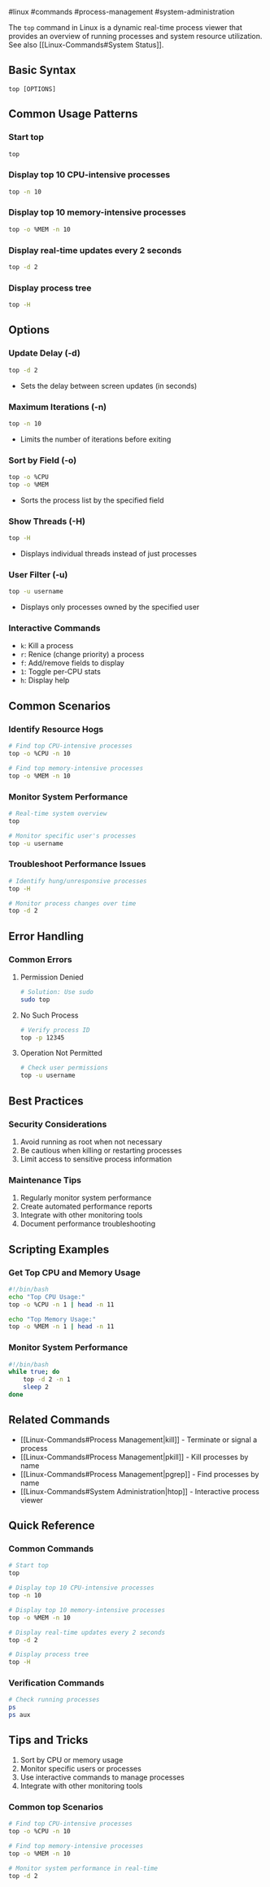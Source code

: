 #linux #commands #process-management #system-administration

The `top` command in Linux is a dynamic real-time process viewer that provides an overview of running processes and system resource utilization. See also [[Linux-Commands#System Status]].

## Basic Syntax
```
top [OPTIONS]
```

## Common Usage Patterns

### Start top
```bash
top
```

### Display top 10 CPU-intensive processes
```bash
top -n 10
```

### Display top 10 memory-intensive processes
```bash
top -o %MEM -n 10
```

### Display real-time updates every 2 seconds
```bash
top -d 2
```

### Display process tree
```bash
top -H
```

## Options

### Update Delay (-d)
```bash
top -d 2
```
- Sets the delay between screen updates (in seconds)

### Maximum Iterations (-n)
```bash
top -n 10
```
- Limits the number of iterations before exiting

### Sort by Field (-o)
```bash
top -o %CPU
top -o %MEM
```
- Sorts the process list by the specified field

### Show Threads (-H)
```bash
top -H
```
- Displays individual threads instead of just processes

### User Filter (-u)
```bash
top -u username
```
- Displays only processes owned by the specified user

### Interactive Commands
- `k`: Kill a process
- `r`: Renice (change priority) a process
- `f`: Add/remove fields to display
- `1`: Toggle per-CPU stats
- `h`: Display help

## Common Scenarios

### Identify Resource Hogs
```bash
# Find top CPU-intensive processes
top -o %CPU -n 10

# Find top memory-intensive processes 
top -o %MEM -n 10
```

### Monitor System Performance
```bash
# Real-time system overview
top

# Monitor specific user's processes
top -u username
```

### Troubleshoot Performance Issues
```bash
# Identify hung/unresponsive processes
top -H

# Monitor process changes over time
top -d 2
```

## Error Handling

### Common Errors
1. Permission Denied
   ```bash
   # Solution: Use sudo
   sudo top
   ```

2. No Such Process
   ```bash
   # Verify process ID
   top -p 12345
   ```

3. Operation Not Permitted
   ```bash
   # Check user permissions
   top -u username
   ```

## Best Practices

### Security Considerations
1. Avoid running as root when not necessary
2. Be cautious when killing or restarting processes
3. Limit access to sensitive process information

### Maintenance Tips
1. Regularly monitor system performance
2. Create automated performance reports
3. Integrate with other monitoring tools
4. Document performance troubleshooting

## Scripting Examples

### Get Top CPU and Memory Usage
```bash
#!/bin/bash
echo "Top CPU Usage:"
top -o %CPU -n 1 | head -n 11

echo "Top Memory Usage:"
top -o %MEM -n 1 | head -n 11
```

### Monitor System Performance
```bash
#!/bin/bash
while true; do
    top -d 2 -n 1
    sleep 2
done
```

## Related Commands
- [[Linux-Commands#Process Management|kill]] - Terminate or signal a process
- [[Linux-Commands#Process Management|pkill]] - Kill processes by name
- [[Linux-Commands#Process Management|pgrep]] - Find processes by name
- [[Linux-Commands#System Administration|htop]] - Interactive process viewer

## Quick Reference

### Common Commands
```bash
# Start top
top

# Display top 10 CPU-intensive processes
top -n 10

# Display top 10 memory-intensive processes
top -o %MEM -n 10

# Display real-time updates every 2 seconds
top -d 2

# Display process tree
top -H
```

### Verification Commands
```bash
# Check running processes
ps
ps aux
```

## Tips and Tricks
1. Sort by CPU or memory usage
2. Monitor specific users or processes
3. Use interactive commands to manage processes
4. Integrate with other monitoring tools

### Common top Scenarios
```bash
# Find top CPU-intensive processes
top -o %CPU -n 10

# Find top memory-intensive processes
top -o %MEM -n 10

# Monitor system performance in real-time
top -d 2
```